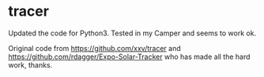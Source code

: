 # tracer

Updated the code for Python3. Tested in my Camper and seems to work ok.

Original code from https://github.com/xxv/tracer and
https://github.com/rdagger/Expo-Solar-Tracker who has made
all the hard work, thanks.
